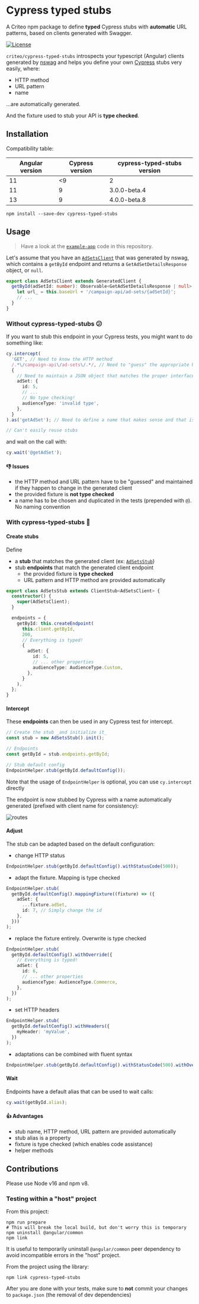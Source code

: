 # Cypress typed stubs

A Criteo npm package to define **typed** Cypress stubs with **automatic** URL patterns,
based on clients generated with Swagger.

[![License](https://img.shields.io/badge/license-apache-blue.svg)](LICENSE)

`criteo/cypress-typed-stubs` introspects your typescript (Angular) clients generated
by [nswag](https://elanderson.net/2019/12/using-nswag-to-generate-angular-client-for-an-asp-net-core-3-api/)
and helps you define your own [Cypress](https://www.cypress.io/) stubs very easily, where:

- HTTP method
- URL pattern
- name

...are automatically generated.

And the fixture used to stub your API is **type checked**.

## Installation

Compatibility table:

| Angular version | Cypress version | cypress-typed-stubs version |
| --------------- | --------------- | --------------------------- |
| 11              | <9              | 2                           |
| 11              | 9               | 3.0.0-beta.4                |
| 13              | 9               | 4.0.0-beta.8                |

```shell
npm install --save-dev cypress-typed-stubs
```

## Usage

> Have a look at the [`example-app`](example-app) code in this repository.

Let's assume that you have an [`AdSetsClient`](./example-app/src/client-generated-by-nswag.ts)
that was generated by nswag, which contains a `getById` endpoint and returns a `GetAdSetDetailsResponse` object,
or `null`.

```typescript
export class AdSetsClient extends GeneratedClient {
  getById(adSetId: number): Observable<GetAdSetDetailsResponse | null> {
    let url_ = this.baseUrl + '/campaign-api/ad-sets/{adSetId}';
    // ...
  }
}
```

### Without cypress-typed-stubs 😕

If you want to stub this endpoint in your Cypress tests, you might want to do something like:

```typescript
cy.intercept(
  'GET', // Need to know the HTTP method
  /.*\/campaign-api\/ad-sets\/.*/, // Need to "guess" the appropriate URL regex
  {
    // Need to maintain a JSON object that matches the proper interface
    adSet: {
      id: 5,
      // ...
      // No type checking!
      audienceType: 'invalid type',
    },
  }
).as('getAdSet'); // Need to define a name that makes sense and that is reused throughout the tests

// Can't easily reuse stubs
```

and wait on the call with:

```typescript
cy.wait('@getAdSet');
```

#### 👎 Issues

- the HTTP method and URL pattern have to be "guessed" and maintained if they happen to change in the generated client
- the provided fixture is **not type checked**
- a name has to be chosen and duplicated in the tests (prepended with `@`). No naming convention

### With cypress-typed-stubs 🤩

#### Create stubs

Define

- a **stub** that matches the generated client
  (ex: [`AdSetsStub`](./example-app/cypress/support/ad-sets.stub.ts))
- stub **endpoints** that match the generated client endpoint
  - the provided fixture is **type checked**
  - URL pattern and HTTP method are provided automatically

```typescript
export class AdSetsStub extends ClientStub<AdSetsClient> {
  constructor() {
    super(AdSetsClient);
  }

  endpoints = {
    getById: this.createEndpoint(
      this.client.getById,
      200,
      // Everything is typed!
      {
        adSet: {
          id: 5,
          // ... other properties
          audienceType: AudienceType.Custom,
        },
      }
    ),
  };
}
```

#### Intercept

These **endpoints** can then be used in any Cypress test for intercept.

```typescript
// Create the stub _and initialize it_
const stub = new AdSetsStub().init();

// Endpoints
const getById = stub.endpoints.getById;

// Stub default config
EndpointHelper.stub(getById.defaultConfig());
```

Note that the usage of `EndpointHelper` is optional,
you can use `cy.intercept` directly

The endpoint is now stubbed by Cypress with a name automatically generated
(prefixed with client name for consistency):

![routes](routes.png)

#### Adjust

The stub can be adapted based on the default configuration:

- change HTTP status

```typescript
EndpointHelper.stub(getById.defaultConfig().withStatusCode(500));
```

- adapt the fixture. Mapping is type checked

```typescript
EndpointHelper.stub(
  getById.defaultConfig().mappingFixture((fixture) => ({
    adSet: {
      ...fixture.adSet,
      id: 7, // Simply change the id
    },
  }))
);
```

- replace the fixture entirely. Overwrite is type checked

```typescript
EndpointHelper.stub(
  getById.defaultConfig().withOverride({
    // Everything is typed!
    adSet: {
      id: 6,
      // ... other properties
      audienceType: AudienceType.Commerce,
    },
  })
);
```

- set HTTP headers

```typescript
EndpointHelper.stub(
  getById.defaultConfig().withHeaders({
    myHeader: 'myValue',
  })
);
```

- adaptations can be combined with fluent syntax

```typescript
EndpointHelper.stub(getById.defaultConfig().withStatusCode(500).withOverride({}).withHeaders({ traceId: '12345' }));
```

#### Wait

Endpoints have a default alias that can be used to wait calls:

```typescript
cy.wait(getById.alias);
```

#### 👍 Advantages

- stub name, HTTP method, URL pattern are provided automatically
- stub alias is a property
- fixture is type checked (which enables code assistance)
- helper methods

## Contributions

Please use Node v16 and npm v8.

### Testing within a "host" project

From this project:

```shell
npm run prepare
# This will break the local build, but don't worry this is temporary
npm uninstall @angular/common
npm link
```

It is useful to temporarily uninstall `@angular/common` peer dependency to avoid incompatible errors in the "host"
project.

From the project using the library:

```shell
npm link cypress-typed-stubs
```

After you are done with your tests, make sure to **not** commit your changes to `package.json` (the removal of dev
dependencies)
